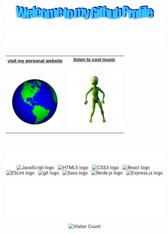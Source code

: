 <!-- "Hero" Header -->
<div align="center">
  <img src="images/welcome.png" style="max-width: 100%;" alt="Welcome to my Github Profile" />
  <br />
  <br />
  <img height="50" alt="My Name is Kiran and I like Coding!" src="images/personal_note.svg" />
  <br />
  <br />

</div>

<!-- Social -->
<table width="100%" align="center">
<tr>
<td align="center">
<a href="https://dhatt.world">
<strong>visit my personal website </strong>
<br />
<br />
<br />

<p>

<img alt="globe spinning" height="150" src="images/globe.gif">
</a>
</p>

</td>


<td align="center">
<a href="https://open.spotify.com/playlist/4Pw5I84sxFZSZiPDczxEQR?si=1a9574eb49244e45">
<strong>listen to cool music</strong>
<br />
<br />


<p>
<img height="175" alt="alien dancing" src="images/alien-dance.gif"> 
</a>
</p>

</td>
</tr>
</table>

<!-- Tech Stack -->
<div align="center">
  <br />
  <br />
  <img height="50" alt="Tech Stack" src="images/tech_stack.svg" />
  <br />
    <img src="https://img.shields.io/badge/JavaScript-282C34?logo=javascript&logoColor=F7DF1E" alt="JavaScript logo" title="JavaScript" height="25" />
    &nbsp;
    <img src="https://img.shields.io/badge/HTML5-282C34?logo=html5&logoColor=E34F26" alt="HTML5 logo" title="HTML5" height="25" />
    &nbsp;
    <img src="https://img.shields.io/badge/CSS-282C34?logo=css3&logoColor=1572B6" alt="CSS3 logo" title="CSS" height="25" />
    &nbsp;
    <img src="https://img.shields.io/badge/React-282C34?logo=react&logoColor=61DAFB" alt="React logo" title="React" height="25" />
    &nbsp;
    <img src="https://img.shields.io/badge/ESLint-282C34?logo=eslint&logoColor=4B32C3" alt="ESLint logo" title="ESLint" height="25" />
    &nbsp;
    <img src="https://img.shields.io/badge/git-282C34?logo=git&logoColor=F05032" alt="git logo" title="git" height="25" />
    &nbsp;
    <img src="https://img.shields.io/badge/Sass-282C34?logo=sass&logoColor=CC6699" alt="Sass logo" title="Sass" height="25" />
    &nbsp;
    <img src="https://img.shields.io/badge/Node.js-282C34?logo=node.js&logoColor=339933" alt="Node.js logo" title="Node.js" height="25" />
    &nbsp;
    <img src="https://img.shields.io/badge/Express-282C34?logo=express&logoColor=FFFFFF" alt="Express.js logo" title="Express.js" height="25" />
  <br />
  <br />

</div>

<!-- Footer -->

<div align="center">

<img height="120" alt="Thanks for visiting me" width="100%" src="images/marquee.svg" />
<br />

![Visitor Count](https://profile-counter.glitch.me/kirandhatt/count.svg)